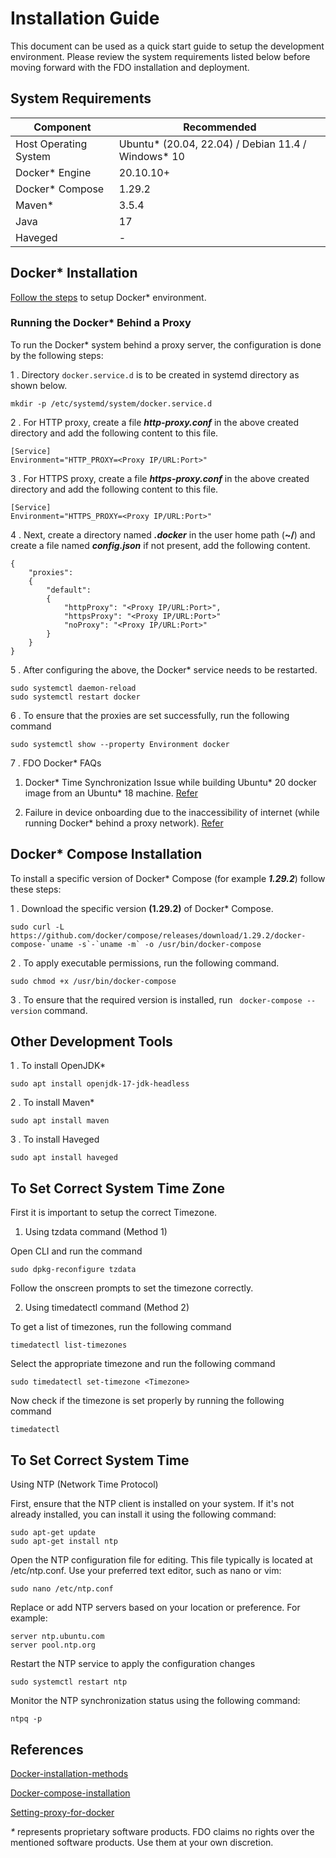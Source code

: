 # Installation Guide

This document can be used as a quick start guide to setup the development environment. Please review the system requirements listed below before moving forward with the FDO installation and deployment.

## System Requirements

| Component             | Recommended                                          |
| --------------------- | ---------------------------------------------------- |
| Host Operating System | Ubuntu\* (20.04, 22.04) / Debian 11.4 / Windows\* 10 |
| Docker\* Engine       | 20.10.10+                                            |
| Docker\* Compose      | 1.29.2                                               |
| Maven\*               | 3.5.4                                                |
| Java                  | 17                                                   |
| Haveged               | -                                                    |

## Docker\* Installation

[Follow the steps](https://docs.docker.com/engine/install/ubuntu/) to setup Docker\* environment.

### Running the Docker\* Behind a Proxy

To run the Docker\* system behind a proxy server, the configuration is done by the following steps:

1 . Directory `docker.service.d` is to be created in systemd directory as shown below.

```
mkdir -p /etc/systemd/system/docker.service.d
```

2 . For HTTP proxy, create a file **_http-proxy.conf_** in the above created directory and add the following content to this file.

```
[Service]
Environment="HTTP_PROXY=<Proxy IP/URL:Port>"
```

3 . For HTTPS proxy, create a file **_https-proxy.conf_** in the above created directory and add the following content to this file.

```
[Service]
Environment="HTTPS_PROXY=<Proxy IP/URL:Port>"
```

4 . Next, create a directory named **_.docker_** in the user home path (**~/**) and create a file named **_config.json_** if not present, add the following content.

```
{
    "proxies":
    {
        "default":
        {
            "httpProxy": "<Proxy IP/URL:Port>",
            "httpsProxy": "<Proxy IP/URL:Port>"
            "noProxy": "<Proxy IP/URL:Port>"
        }
    }
}
```

5 . After configuring the above, the Docker\* service needs to be restarted.

```
sudo systemctl daemon-reload
sudo systemctl restart docker
```

6 . To ensure that the proxies are set successfully, run the following command

```
sudo systemctl show --property Environment docker
```

7 . FDO Docker\* FAQs

1. Docker* Time Synchronization Issue while building Ubuntu* 20 docker image from an Ubuntu\* 18 machine. [Refer](https://github.com/fido-device-onboard/all-in-one-demo/issues/62)

2. Failure in device onboarding due to the inaccessibility of internet (while running Docker\* behind a proxy network). [Refer](https://github.com/fido-device-onboard/all-in-one-demo/issues/63)

## Docker\* Compose Installation

To install a specific version of Docker\* Compose (for example **_1.29.2_**) follow these steps:

1 . Download the specific version **(1.29.2)** of Docker\* Compose.

```
sudo curl -L https://github.com/docker/compose/releases/download/1.29.2/docker-compose-`uname -s`-`uname -m` -o /usr/bin/docker-compose
```

2 . To apply executable permissions, run the following command.

```
sudo chmod +x /usr/bin/docker-compose
```

3 . To ensure that the required version is installed, run ` docker-compose --version` command.

## Other Development Tools

1 . To install OpenJDK\*

```
sudo apt install openjdk-17-jdk-headless
```

2 . To install Maven\*

```
sudo apt install maven
```

3 . To install Haveged

```
sudo apt install haveged
```

## To Set Correct System Time Zone

First it is important to setup the correct Timezone.

1. Using tzdata command (Method 1)

Open CLI and run the command

```
sudo dpkg-reconfigure tzdata
```

Follow the onscreen prompts to set the timezone correctly.

2. Using timedatectl command (Method 2)

To get a list of timezones, run the following command

```
timedatectl list-timezones
```

Select the appropriate timezone and run the following command

```
sudo timedatectl set-timezone <Timezone>
```

Now check if the timezone is set properly by running the following command

```
timedatectl
```

## To Set Correct System Time

Using NTP (Network Time Protocol) 

First, ensure that the NTP client is installed on your system. If it's not already installed, you can install it using the following command:

```
sudo apt-get update
sudo apt-get install ntp
```

Open the NTP configuration file for editing. This file typically is located at /etc/ntp.conf. Use your preferred text editor, such as nano or vim:

```
sudo nano /etc/ntp.conf
```

Replace or add NTP servers based on your location or preference. For example:

```
server ntp.ubuntu.com
server pool.ntp.org
```

Restart the NTP service to apply the configuration changes

```
sudo systemctl restart ntp
```

Monitor the NTP synchronization status using the following command:

```
ntpq -p
```

## References

[Docker-installation-methods](https://docs.docker.com/engine/install/ubuntu/#installation-methods)

[Docker-compose-installation](https://docs.docker.com/compose/install/)

[Setting-proxy-for-docker](https://docs.docker.com/network/proxy/)

_\*_ represents proprietary software products. FDO claims no rights over the mentioned software products. Use them at your own discretion.
